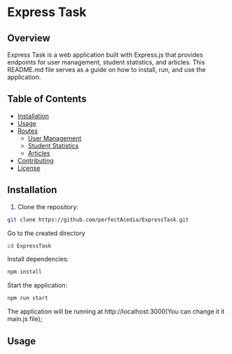 # Express Task

## Overview

Express Task is a web application built with Express.js that provides endpoints for user management, student statistics, and articles. This README.md file serves as a guide on how to install, run, and use the application.

## Table of Contents

- [Installation](#installation)
- [Usage](#usage)
- [Routes](#routes)
  - [User Management](#user-management)
  - [Student Statistics](#student-statistics)
  - [Articles](#articles)
- [Contributing](#contributing)
- [License](#license)

## Installation

1. Clone the repository:

```bash
git clone https://github.com/perfectAcedia/ExpressTask.git
```
Go to the created directory
```bash
cd ExpressTask
```
Install dependencies:
```bash
npm install
```
Start the application:
```bash
npm run start
```
The application will be running at http://localhost:3000(You can change it it main.js file);


## Usage
